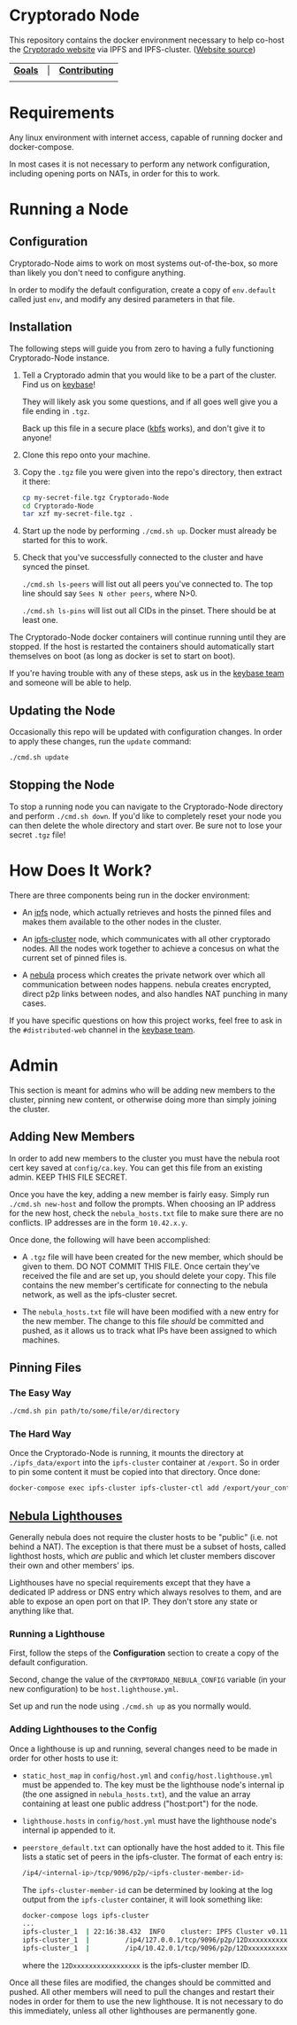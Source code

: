 # Cryptorado Node

This repository contains the docker environment necessary to help co-host the [Cryptorado website](hhtps://cryptorado.org) via IPFS and IPFS-cluster. ([Website source]())

<div align="center">

|                       |     |                                     |
| :-------------------: | :-: | :---------------------------------: |
| **[Goals](GOALS.md)** | \|  | **[Contributing](CONTRIBUTING.md)** |
|                       |     |                                     |

</div>

# Requirements

Any linux environment with internet access, capable of running docker and docker-compose.

In most cases it is not necessary to perform any network configuration,
including opening ports on NATs, in order for this to work.

# Running a Node

## Configuration

Cryptorado-Node aims to work on most systems out-of-the-box, so more than likely you don't need to configure anything.

In order to modify the default configuration, create a copy of `env.default` called just `env`, and modify any desired parameters in that file.

## Installation

The following steps will guide you from zero to having a fully functioning Cryptorado-Node instance.

1. Tell a Cryptorado admin that you would like to be a part of the cluster.
   Find us on [keybase](https://keybase.io/team/cryptorado)!

   They will likely ask you some questions, and if all goes well give you a file ending in `.tgz`.

   Back up this file in a secure place ([kbfs](https://keybase.io/docs/kbfs) works), and don't give it to anyone!

2. Clone this repo onto your machine.

3. Copy the `.tgz` file you were given into the repo's directory, then extract it there:

   ```sh
   cp my-secret-file.tgz Cryptorado-Node
   cd Cryptorado-Node
   tar xzf my-secret-file.tgz .
   ```

4. Start up the node by performing `./cmd.sh up`. Docker must already be started for this to work.

5. Check that you've successfully connected to the cluster and have synced the pinset.

   `./cmd.sh ls-peers` will list out all peers you've connected to. The top
   line should say `Sees N other peers`, where N>0.

   `./cmd.sh ls-pins` will list out all CIDs in the pinset. There should be at
   least one.

The Cryptorado-Node docker containers will continue running until they are stopped.
If the host is restarted the containers should automatically start themselves on boot (as long as docker is set to start on boot).

If you're having trouble with any of these steps, ask us in the [keybase team](https://keybase.io/team/cryptorado) and someone will be able to help.

## Updating the Node

Occasionally this repo will be updated with configuration changes.
In order to apply these changes, run the `update` command:

```sh
./cmd.sh update
```

## Stopping the Node

To stop a running node you can navigate to the Cryptorado-Node directory and
perform `./cmd.sh down`. If you'd like to completely reset your node you
can then delete the whole directory and start over. Be sure not to lose your
secret `.tgz` file!

# How Does It Work?

There are three components being run in the docker environment:

- An [ipfs](https://ipfs.io/) node, which actually retrieves and hosts the
  pinned files and makes them available to the other nodes in the cluster.

- An [ipfs-cluster](https://cluster.ipfs.io/) node, which communicates with all
  other cryptorado nodes. All the nodes work together to achieve a concesus on
  what the current set of pinned files is.

- A [nebula](https://github.com/slackhq/nebula) process which creates the
  private network over which all communication between nodes happens. nebula
  creates encrypted, direct p2p links between nodes, and also handles NAT
  punching in many cases.

If you have specific questions on how this project works, feel free to ask
in the `#distributed-web` channel in the [keybase team](https://keybase.io/team/cryptorado).

# Admin

This section is meant for admins who will be adding new members to the cluster,
pinning new content, or otherwise doing more than simply joining the cluster.

## Adding New Members

In order to add new members to the cluster you must have the nebula root cert
key saved at `config/ca.key`. You can get this file from an existing admin. KEEP
THIS FILE SECRET.

Once you have the key, adding a new member is fairly easy. Simply run `./cmd.sh new-host` and follow the prompts. When choosing an IP address for the new host,
check the `nebula_hosts.txt` file to make sure there are no conflicts. IP
addresses are in the form `10.42.x.y`.

Once done, the following will have been accomplished:

- A `.tgz` file will have been created for the new member, which should be given
  to them. DO NOT COMMIT THIS FILE. Once certain they've received the file and
  are set up, you should delete your copy. This file contains the new member's
  certificate for connecting to the nebula network, as well as the ipfs-cluster
  secret.

- The `nebula_hosts.txt` file will have been modified with a new entry for the
  new member. The change to this file _should_ be committed and pushed, as it
  allows us to track what IPs have been assigned to which machines.

## Pinning Files

### The Easy Way

```sh
./cmd.sh pin path/to/some/file/or/directory
```

### The Hard Way

Once the Cryptorado-Node is running, it mounts the directory at `./ipfs_data/export` into the `ipfs-cluster` container at `/export`. So in order to pin some content it must be copied into that directory.
Once done:

```sh
docker-compose exec ipfs-cluster ipfs-cluster-ctl add /export/your_content
```

## [Nebula Lighthouses](https://www.defined.net/nebula/quick-start/)

Generally nebula does not require the cluster hosts to be "public" (i.e. not behind a NAT).
The exception is that there must be a subset of hosts, called lighthost hosts, which _are_ public and which let cluster members discover their own and other members' ips.

Lighthouses have no special requirements except that they have a dedicated IP address or DNS entry which always resolves to them, and are able to expose an open port on that IP.
They don't store any state or anything like that.

### Running a Lighthouse

First, follow the steps of the **Configuration** section to create a copy of the default configuration.

Second, change the value of the `CRYPTORADO_NEBULA_CONFIG` variable (in your new configuration) to be `host.lighthouse.yml`.

Set up and run the node using `./cmd.sh up` as you normally would.

### Adding Lighthouses to the Config

Once a lighthouse is up and running, several changes need to be made in order for other hosts to use it:

- `static_host_map` in `config/host.yml` and `config/host.lighthouse.yml` must be appended to.
  The key must be the lighthouse node's internal ip (the one assigned in `nebula_hosts.txt`), and the value an array containing at least one public address ("host:port") for the node.

- `lighthouse.hosts` in `config/host.yml` must have the lighthouse node's internal ip appended to it.

- `peerstore_default.txt` can optionally have the host added to it.
  This file lists a static set of peers in the ipfs-cluster. The format of each entry is:

  ```sh
  /ip4/<internal-ip>/tcp/9096/p2p/<ipfs-cluster-member-id>
  ```

  The `ipfs-cluster-member-id` can be determined by looking at the log output from the `ipfs-cluster` container, it will look something like:

  ```sh
  docker-compose logs ipfs-cluster
  ...
  ipfs-cluster_1  | 22:16:38.432  INFO    cluster: IPFS Cluster v0.11.0+git3c4859c74ca7093bae2a175e1a8f1406d6002e28 listening on:
  ipfs-cluster_1  |         /ip4/127.0.0.1/tcp/9096/p2p/12Dxxxxxxxxxxxxxxxxx
  ipfs-cluster_1  |         /ip4/10.42.0.1/tcp/9096/p2p/12Dxxxxxxxxxxxxxxxxx
  ```

  where the `12Dxxxxxxxxxxxxxxxxx` is the ipfs-cluster member ID.

Once all these files are modified, the changes should be committed and pushed.
All other members will need to pull the changes and restart their nodes in order for them to use the new lighthouse.
It is not necessary to do this immediately, unless all other lighthouses are permanently gone.
